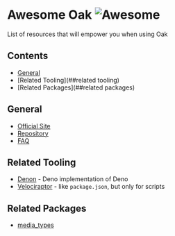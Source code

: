 # Awesome Oak ![Awesome](https://cdn.rawgit.com/sindresorhus/awesome/d7305f38d29fed78fa85652e3a63e154dd8e8829/media/badge.svg)

List of resources that will empower you when using Oak

## Contents 

- [General](#general)
- [Related Tooling](##related tooling)
- [Related Packages](##related packages)

## General
- [Official Site](https://oakserver.github.io/oak)
- [Repository](https://github.com/oakserver/oak)
- [FAQ](https://oakserver.github.io/oak/FAQ)

## Related Tooling
- [Denon](https://github.com/denosaurs/denom) - Deno implementation of Deno
- [Velociraptor](https://github.com/umbopepato/velociraptor) - like `package.json`, but only for scripts

## Related Packages
- [media_types](https://deno.land/std/media_types)
